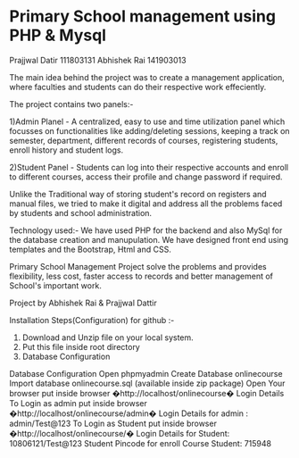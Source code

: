 # Primary School management using PHP & Mysql
Prajjwal Datir 111803131
Abhishek Rai 141903013

The main idea behind the project was to create a management application, where faculties and students 
can do their respective work effeciently.

The project contains two panels:-

1)Admin Planel - A centralized, easy to use and time utilization panel which focusses on functionalities like adding/deleting sessions, keeping a track on semester, department, different records of courses, registering students, enroll history and student logs.

2)Student Panel - Students can log into their respective accounts and enroll to different courses, access their profile and change password if required.

Unlike the Traditional way of storing student's record on registers and manual files, we tried to
make it digital and address all the problems faced by students and school administration.

Technology used:-
We have used PHP for the backend and also MySql for the database creation and manupulation. We have 
designed front end using templates and the Bootstrap, Html and CSS.

Primary School Management Project solve the problems and provides flexibility, less cost, faster access to records and better management of School's important work.

Project by Abhishek Rai & Prajjwal Dattir

Installation Steps(Configuration) for github :-

1. Download and Unzip file on your local system.
2. Put this file inside root directory
3. Database Configuration

Database Configuration
Open phpmyadmin
Create Database onlinecourse
Import database onlinecourse.sql (available inside zip package)
Open Your browser put inside browser �http://localhost/onlinecourse�
Login Details
To Login as admin put inside browser �http://localhost/onlinecourse/admin�
Login Details for admin : admin/Test@123
To Login as Student put inside browser �http://localhost/onlinecourse/�
Login Details for Student: 10806121/Test@123
Student Pincode for enroll Course Student: 715948